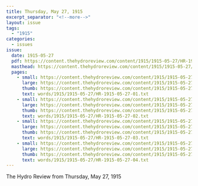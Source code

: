 ```yaml
---
title: Thursday, May 27, 1915
excerpt_separator: "<!--more-->"
layout: issue
tags:
  - "1915"
categories:
  - issues
issue:
  date: 1915-05-27
  pdf: https://content.thehydroreview.com/content/1915/1915-05-27/HR-1915-05-27.pdf
  masthead: https://content.thehydroreview.com/content/1915/1915-05-27/masthead/HR-1915-05-27.jpg
  pages:
    - small: https://content.thehydroreview.com/content/1915/1915-05-27/small/HR-1915-05-27-01.jpg
      large: https://content.thehydroreview.com/content/1915/1915-05-27/large/HR-1915-05-27-01.jpg
      thumb: https://content.thehydroreview.com/content/1915/1915-05-27/thumbnails/HR-1915-05-27-01.jpg
      text: words/1915/1915-05-27/HR-1915-05-27-01.txt
    - small: https://content.thehydroreview.com/content/1915/1915-05-27/small/HR-1915-05-27-02.jpg
      large: https://content.thehydroreview.com/content/1915/1915-05-27/large/HR-1915-05-27-02.jpg
      thumb: https://content.thehydroreview.com/content/1915/1915-05-27/thumbnails/HR-1915-05-27-02.jpg
      text: words/1915/1915-05-27/HR-1915-05-27-02.txt
    - small: https://content.thehydroreview.com/content/1915/1915-05-27/small/HR-1915-05-27-03.jpg
      large: https://content.thehydroreview.com/content/1915/1915-05-27/large/HR-1915-05-27-03.jpg
      thumb: https://content.thehydroreview.com/content/1915/1915-05-27/thumbnails/HR-1915-05-27-03.jpg
      text: words/1915/1915-05-27/HR-1915-05-27-03.txt
    - small: https://content.thehydroreview.com/content/1915/1915-05-27/small/HR-1915-05-27-04.jpg
      large: https://content.thehydroreview.com/content/1915/1915-05-27/large/HR-1915-05-27-04.jpg
      thumb: https://content.thehydroreview.com/content/1915/1915-05-27/thumbnails/HR-1915-05-27-04.jpg
      text: words/1915/1915-05-27/HR-1915-05-27-04.txt
---
```


The Hydro Review from Thursday, May 27, 1915

<!--more-->

